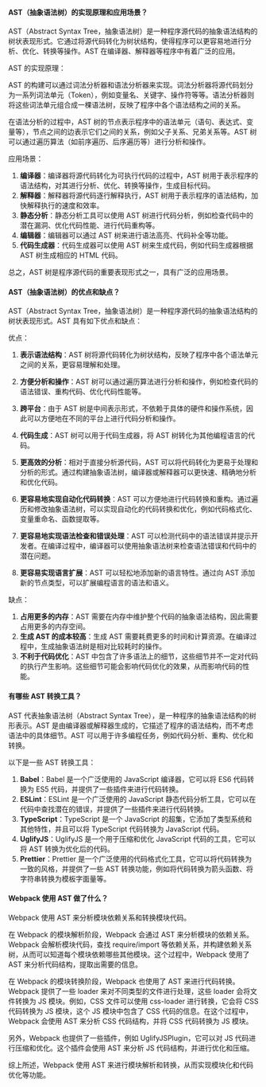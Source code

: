 <!--
 * @Author: Shu Binqi
 * @Date: 2023-03-13 22:28:02
 * @LastEditors: Shu Binqi
 * @LastEditTime: 2023-03-13 22:40:07
 * @Description: AST 抽象语法树（4题）
 * @Version: 1.0.0
 * @FilePath: \interviewQuestions\JavaScript\AST.md
-->

#### AST（抽象语法树）的实现原理和应用场景？

AST（Abstract Syntax Tree，抽象语法树）是一种程序源代码的抽象语法结构的树状表现形式。它通过将源代码转化为树状结构，使得程序可以更容易地进行分析、优化、转换等操作。AST 在编译器、解释器等程序中有着广泛的应用。

AST 的实现原理：

AST 的构建可以通过词法分析器和语法分析器来实现。词法分析器将源代码划分为一系列词法单元（Token），例如变量名、关键字、操作符等等。语法分析器则将这些词法单元组合成一棵语法树，反映了程序中各个语法结构之间的关系。

在语法分析的过程中，AST 树的节点表示程序中的语法单元（语句、表达式、变量等），节点之间的边表示它们之间的关系，例如父子关系、兄弟关系等。AST 树可以通过遍历算法（如前序遍历、后序遍历等）进行分析和操作。

应用场景：

1. **编译器**：编译器将源代码转化为可执行代码的过程中，AST 树用于表示程序的语法结构，对其进行分析、优化、转换等操作，生成目标代码。
1. **解释器**：解释器将源代码逐行解释执行，AST 树用于表示程序的语法结构，加快解释执行的速度和效率。
1. **静态分析**：静态分析工具可以使用 AST 树进行代码分析，例如检查代码中的潜在漏洞、优化代码性能、进行代码重构等。
1. **编辑器**：编辑器可以通过 AST 树来进行语法高亮、代码补全等功能。
1. **代码生成器**：代码生成器可以使用 AST 树来生成代码，例如代码生成器根据 AST 树生成相应的 HTML 代码。

总之，AST 树是程序源代码的重要表现形式之一，具有广泛的应用场景。

#### AST（抽象语法树）的优点和缺点？

AST（Abstract Syntax Tree，抽象语法树）是一种程序源代码的抽象语法结构的树状表现形式。AST 具有如下优点和缺点：

优点：

1. **表示语法结构**：AST 树将源代码转化为树状结构，反映了程序中各个语法单元之间的关系，更容易理解和处理。
1. **方便分析和操作**：AST 树可以通过遍历算法进行分析和操作，例如检查代码的语法错误、重构代码、优化代码性能等。
1. **跨平台**：由于 AST 树是中间表示形式，不依赖于具体的硬件和操作系统，因此可以方便地在不同的平台上进行代码分析和操作。
1. **代码生成**：AST 树可以用于代码生成器，将 AST 树转化为其他编程语言的代码。

1. **更高效的分析**：相对于直接分析源代码，AST 可以将代码转化为更易于处理和分析的形式。通过构建抽象语法树，编译器或解释器可以更快速、精确地分析和优化代码。
1. **更容易地实现自动化代码转换**：AST 可以方便地进行代码转换和重构。通过遍历和修改抽象语法树，可以实现自动化的代码转换和优化，例如代码格式化、变量重命名、函数提取等。
1. **更容易地实现语法检查和错误处理**：AST 可以检测代码中的语法错误并提示开发者。在编译过程中，编译器可以使用抽象语法树来检查语法错误和代码中的潜在问题。
1. **更容易实现语言扩展**：AST 可以轻松地添加新的语言特性。通过向 AST 添加新的节点类型，可以扩展编程语言的语法和语义。

缺点：

1. **占用更多的内存**：AST 需要在内存中维护整个代码的抽象语法结构，因此需要占用更多的内存空间。
1. **生成 AST 的成本较高**：生成 AST 需要耗费更多的时间和计算资源。在编译过程中，生成抽象语法树是相对比较耗时的操作。
1. **不利于代码优化**：AST 中包含了许多语法上的细节，这些细节并不一定对代码的执行产生影响。这些细节可能会影响代码优化的效果，从而影响代码的性能。

#### 有哪些 AST 转换工具？

AST 代表抽象语法树（Abstract Syntax Tree），是一种程序的抽象语法结构的树形表示。AST 是由编译器或解释器生成的，它描述了程序的语法结构，而不考虑语法中的具体细节。AST 可以用于许多编程任务，例如代码分析、重构、优化和转换。

以下是一些 AST 转换工具：

1. **Babel**：Babel 是一个广泛使用的 JavaScript 编译器，它可以将 ES6 代码转换为 ES5 代码，并提供了一些插件来进行代码转换。
1. **ESLint**：ESLint 是一个广泛使用的 JavaScript 静态代码分析工具，它可以在代码中查找潜在的错误，并提供了一些插件来进行代码转换。
1. **TypeScript**：TypeScript 是一个 JavaScript 的超集，它添加了类型系统和其他特性，并且可以将 TypeScript 代码转换为 JavaScript 代码。
1. **UglifyJS**：UglifyJS 是一个用于压缩和优化 JavaScript 代码的工具，它可以将 AST 转换为优化后的代码。
1. **Prettier**：Prettier 是一个广泛使用的代码格式化工具，它可以将代码转换为一致的风格，并提供了一些 AST 转换功能，例如将代码转换为箭头函数、将字符串转换为模板字面量等。

#### Webpack 使用 AST 做了什么？

Webpack 使用 AST 来分析模块依赖关系和转换模块代码。

在 Webpack 的模块解析阶段，Webpack 会通过 AST 来分析模块的依赖关系。Webpack 会解析模块代码，查找 require/import 等依赖关系，并构建依赖关系树，从而可以知道每个模块依赖哪些其他模块。这个过程中，Webpack 使用了 AST 来分析代码结构，提取出需要的信息。

在 Webpack 的模块转换阶段，Webpack 也使用了 AST 来进行代码转换。Webpack 提供了一些 loader 来对不同类型的文件进行处理，这些 loader 会将文件转换为 JS 模块。例如，CSS 文件可以使用 css-loader 进行转换，它会将 CSS 代码转换为 JS 模块，这个 JS 模块中包含了 CSS 代码的信息。在这个过程中，Webpack 会使用 AST 来分析 CSS 代码结构，并将 CSS 代码转换为 JS 模块。

另外，Webpack 也提供了一些插件，例如 UglifyJSPlugin，它可以对 JS 代码进行压缩和优化。这个插件会使用 AST 来分析 JS 代码结构，并进行优化和压缩。

综上所述，Webpack 使用 AST 来进行模块解析和转换，从而实现模块化和代码优化等功能。
